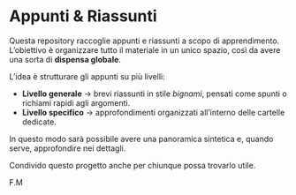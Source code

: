 # Appunti & Riassunti

Questa repository raccoglie appunti e riassunti a scopo di apprendimento.
L’obiettivo è organizzare tutto il materiale in un unico spazio, così da avere una sorta di **dispensa globale**.

L’idea è strutturare gli appunti su più livelli:

* **Livello generale** → brevi riassunti in stile *bignami*, pensati come spunti o richiami rapidi agli argomenti.
* **Livello specifico** → approfondimenti organizzati all’interno delle cartelle dedicate.

In questo modo sarà possibile avere una panoramica sintetica e, quando serve, approfondire nei dettagli.

Condivido questo progetto anche per chiunque possa trovarlo utile.

F.M

